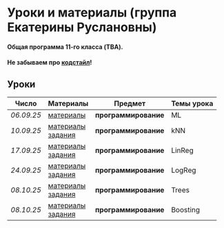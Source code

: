 # Уроки и материалы (группа Екатерины Руслановны)

#### Общая программа 11-го класса (TBA).
#### Не забываем про [кодстайл](https://github.com/KatiaKozlova/files/blob/main/57-10/codestyle.md)!
## Уроки



| **Число**  | **Материалы** | **Предмет** | **Темы урока** |
|------------|---------------|-------------|----------------|
| _06.09.25_ | [материалы](https://github.com/KatiaKozlova/files/blob/main/57-11/ml/06.09.2025.pdf) | **программирование** | ML |
| _10.09.25_ | [материалы](https://github.com/KatiaKozlova/files/blob/main/57-11/ml/06.09.2025.pdf)<br>[задания](https://github.com/KatiaKozlova/files/blob/main/57-11/ml/KNN.ipynb) | **программирование** | kNN |
| _17.09.25_ | [материалы](https://github.com/KatiaKozlova/files/blob/main/57-11/ml/17.09.2025.pdf)<br>[задания](https://github.com/KatiaKozlova/files/blob/main/57-11/ml/LinReg.ipynb) | **программирование** | LinReg |
| _24.09.25_ | [материалы](https://github.com/KatiaKozlova/files/blob/main/57-11/ml/24.09.2025.pdf)<br>[задания](https://github.com/KatiaKozlova/files/blob/main/57-11/ml/LogReg.ipynb) | **программирование** | LogReg |
| _08.10.25_ | [материалы](https://github.com/KatiaKozlova/files/blob/main/57-11/ml/08.10.2025.pdf)<br>[задания](https://github.com/KatiaKozlova/files/blob/main/57-11/ml/Trees.ipynb) | **программирование** | Trees |
| _08.10.25_ | [материалы](https://github.com/KatiaKozlova/files/blob/main/57-11/ml/18.10.2025.pdf)<br>[задания](https://github.com/KatiaKozlova/files/blob/main/57-11/ml/Boosting.ipynb) | **программирование** | Boosting |
